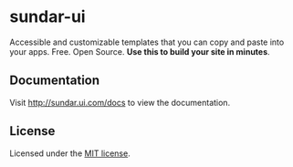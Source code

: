 # sundar-ui

Accessible and customizable templates that you can copy and paste into your apps. Free. Open Source. **Use this to build your site in minutes**.

## Documentation

Visit http://sundar.ui.com/docs to view the documentation.

## License

Licensed under the [MIT license](https://github.com/henilshahdev/sundar-ui/blob/main/LICENSE.md).
